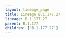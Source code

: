 ```yaml
---
layout: lineage_page
title: Lineage B.1.177.27
lineage: B.1.177.27
parent: B.1.177
children: ['B.1.177.27']
---
```

